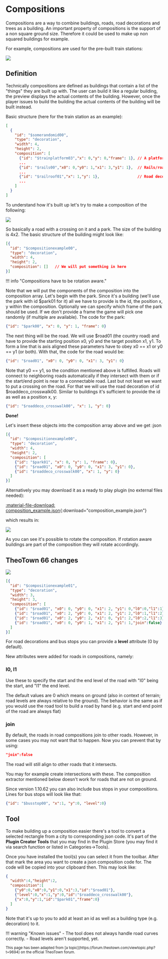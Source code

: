 # Compositions

Compositions are a way to combine buildings, roads, road decorations and trees as a building. An important property of compositions is the support of a non square ground size. Therefore it could be used to make up non squared buildings for example.

For example, compositions are used for the pre-built train stations:

![](../assets/guides/compositions/sample_composition.png)

## Definition
Technically compositions are defined as buildings that contain a list of the "things" they are built up with. The user can build it like a regular building, the preview displays the actual contents of the building. However, once the player issues to build the building the actual contents of the building will be built instead.

Basic structure (here for the train station as an example):
```json
[
  {
    "id": "$somerandomid00",
    "type": "decoration",
    "width": 4,
    "height": 2,
    "composition": [
      {"id": "$trainplatform03","x": 0,"y": 0,"frame": 1}, // A platform
      ...
      {"id": "$rails00","x0": 0,"y0": 1,"x1": 3,"y1": 1},  // Rails/road
      ...
      {"id": "$railroof01","x": 1,"y": 1},                 // Road decoration (for the rail)
      ...
    ]
  }
]
```

To understand how it's built up let's try to make a composition of the following:

![](../assets/guides/compositions/draft.png)

So basically a road with a crossing on it and a park. The size of the building is 4x2. The basic structure of the building might look like:
```json
[{
  "id": "$compositionexample00",
  "type": "decoration",
  "width": 4,
  "height": 2,
  "composition": []   // We will put something in here
}]
```

!!! info "Compositions have to be rotation aware."

Note that we will put the components of the composition into the composition array. Let's begin with the park. Since it's a building (we'll use the park with id $park01 for it) all we have to provide is the id, the position x, y within the composition. Optionally we can specify which frame of the park should be used. If we don't provide a frame the game will pick one randomly (if multiple are available). The code for the park:

```json
{"id": "$park00", "x": 0, "y": 1, "frame": 0}
```

The next thing will be the road. We will use $road01 (the country road) and have to provide the starting position x0, y0 and the target position x1, y1. To form a line that is axis aligned these parameters have to obey x0 == x1 or y0 == y1 (or both). With that, the code for the road would be:

```json
{"id": "$road01", "x0": 0, "y0": 0, "x1": 3, "y1": 0}
```

Note that y0 == y1, so the condition mentioned above is fulfilled. Roads will connect to neighboring roads automatically if they intersect with them or if the start/end point is near to a connectable road.
Last but not least we want to put a crossing on the road. For that we will use the road decoration of id $roaddeco_crosswalk00. Similar to buildings it's sufficient to provide the id as well as a position x, y:

```json
{"id": "$roaddeco_crosswalk00", "x": 1, "y": 0}
```

**Done!**

Let's insert these objects into the composition array above and we get :json 
```json
[{
  "id": "$compositionexample00",
  "type": "decoration",
  "width": 4,
  "height": 2,
  "composition": [
    {"id": "$park01", "x": 0, "y": 1, "frame": 0},
    {"id": "$road01", "x0": 0, "y0": 0, "x1": 3, "y1": 0},
    {"id": "$roaddeco_crosswalk00", "x": 1, "y": 0}
  ]
}]
```

Alternatively you may download it as a ready to play plugin (no external files needed):

[:material-file-download: composition_example.json](../assets/guides/compositions/composition_example.json){:download="composition_example.json"}

which results in:

![](../assets/guides/compositions/result.png)

As you can see it's possible to rotate the composition. If rotation aware buildings are part of the composition they will rotate accordingly.



## TheoTown 66 changes 

![](../assets/guides/compositions/image.png)

```json
[{
  "id": "$compositionexample01",
  "type": "decoration",
  "width": 3,
  "height": 3,
  "composition": [
    {"id": "$road01", "x0": 0, "y0": 0, "x1": 2, "y1": 0,"l0":0,"l1":1},
    {"id": "$road01", "x0": 2, "y0": 0, "x1": 2, "y1": 2,"l0":1,"l1":2},
    {"id": "$road01", "x0": 2, "y0": 2, "x1": 0, "y1": 2,"l0":2,"l1":3},
    {"id": "$road01", "x0": 0, "y0": 1, "x1": 2, "y1": 1,"join":false}
  ]
}]
```

For road decorations and bus stops you can provide a **level** attribute (0 by default).

New attributes were added for roads in compositions, namely:

### l0, l1
>
Use these to specify the start and the end level of the road with "l0" being the start, and "l1" the end level.
>
The default values are 0 which means on ground (also in context of terrain; road levels are always relative to the ground). The behavior is the same as if you would use the road tool to build a road by hand (e.g. start and end point of the road are always flat)

### join

> 
By default, the roads in road compositions join to other roads. However, in some cases you may not want that to happen. Now you can prevent that by using:
>
```json
"join":false
```
>
The road will still align to other roads that it intersects.

You may for example create intersections with these. The composition extractor mentioned below doesn't work for roads that are not on ground.

Since version 1.10.62 you can also include bus stops in your compositions. Lines for bus stops will look like that:
```json
{"id": "$busstop00", "x":1, "y":0, "level":0}
```

## Tool
To make building up a composition easier there's a tool to convert a selected rectangle from a city to corresponding json code. It's part of the **Plugin Creator Tools** that you may find in the Plugin Store (you may find it via search function or listed in Categories->Tools).

Once you have installed the tool(s) you can select it from the toolbar. After that mark the area you want to create a json composition code for. The code will be copied into your clipboard then. This may look like:
```json
{
  "width":4,"height":2,
  "composition":[
    {"y0":0,"x0":0,"y1":0,"x1":3,"id":"$road01"},
    {"level":0,"x":1,"y":0,"id":"$roaddeco_crosswalk00"},
    {"x":0,"y":1,"id":"$park01","frame":0}
  ]
}
```
Note that it's up to you to add at least an id as well as a building type (e.g. decoration) to it.

!!! warning "Known issues"
    - The tool does not always handle road curves correctly.
    - Road levels aren't supported, yet.

<sub>
This page has been adapted from
[a topic](https://forum.theotown.com/viewtopic.php?t=9694)
on the official TheoTown forum.
</sub>